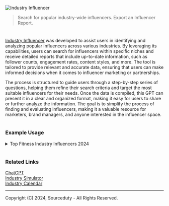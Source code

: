 ![Industry Influencer](https://github.com/user-attachments/assets/31627d87-df1e-4333-9d82-baf794d451bd)

> Search for popular industry-wide influencers. Export an Influencer Report.

#

[Industry Influencer](https://chatgpt.com/g/g-MDndn0j4B-industry-influencer) was developed to assist users in identifying and analyzing popular influencers across various industries. By leveraging its capabilities, users can search for influencers within specific niches and receive detailed reports that include up-to-date information, such as follower counts, engagement rates, content styles, and more. The tool is tailored to provide relevant and accurate data, ensuring that users can make informed decisions when it comes to influencer marketing or partnerships.

The process is structured to guide users through a step-by-step series of questions, helping them refine their search criteria and target the most suitable influencers for their needs. Once the data is compiled, this GPT can present it in a clear and organized format, making it easy for users to share or further analyze the information. The goal is to simplify the process of finding and evaluating influencers, making it a valuable resource for marketers, brand managers, and anyone interested in the influencer space.

#
### Example Usage

<details><summary>Top Fitness Industry Influencers 2024</summary>
<br>

Top Fitness Industry Influencers 2024

1. Instagram Influencers

-Kayla Itsines (@kayla_itsines)
-Followers: 15M+
-Known for: BBG workout program, fitness coaching, motivational content.
  
-Simeon Panda (@simeonpanda)
-Followers: 8M+
-Known for: Bodybuilding, workout inspiration, fitness motivation.

-Jen Selter (@jenselter)
-Followers: 13M+
-Known for: Fitness modeling, workout tips, healthy lifestyle content.

-Massy Arias (@massy.arias)
-Followers: 2.7M+
-Known for: Fitness training, wellness coaching, positive body image advocacy.


2. YouTube Influencers

-Jeff Nippard
-Subscribers: 3M+
-Known for: Science-based workout routines, fitness education, muscle building tips.

-Chloe Ting
-Subscribers: 25M+
-Known for: Free workout challenges, home workout routines, fitness transformation videos.

-Athlean-X (Jeff Cavaliere)
-Subscribers: 14M+
-Known for: Strength training tips, injury prevention, athlete-focused workouts.

-Pamela Reif
-Subscribers: 10M+
-Known for: Full-body workout routines, healthy recipes, lifestyle content.


3. TikTok Influencers

-Demi Bagby (@demibagby)
-Followers: 14M+
-Known for: Calisthenics, acrobatics, motivational fitness content.

-Noelle Leyva (@noelleleyva)
-Followers: 5M+
-Known for: Fitness challenges, workout inspiration, lifestyle content.

-Lilly Sabri (@lillysabri)
-Followers: 1M+
-Known for: Home workouts, quick fitness tips, engaging fitness challenges.

-Jordan Yeoh (@jordanyeohfitness)
-Followers: 3M+
-Known for: High-intensity interval training (HIIT), bodyweight exercises, fitness motivation.


4. Bloggers/Website Owners

-Mark Sisson (Mark's Daily Apple)
-Focus: Primal living, paleo diet, fitness routines, health and wellness advice.

-Cassey Ho (Blogilates)
-Focus: Pilates, fitness challenges, workout plans, body positivity.

-Steve Kamb (Nerd Fitness)
-Focus: Fitness advice for beginners, workout routines, health tips, geek culture.

-Ben Greenfield (Ben Greenfield Fitness)
-Focus: Biohacking, endurance training, holistic health and fitness.


5. Podcasters

-Rich Roll (The Rich Roll Podcast)
-Focus: Fitness, plant-based nutrition, personal development, interviews with health and fitness experts.

-Shaun T (Trust and Believe Podcast)
-Focus: Fitness motivation, mental health, overcoming obstacles, workout advice.

-Jillian Michaels (The Jillian Michaels Show)
-Focus: Fitness tips, health advice, nutrition, lifestyle improvement.

-Katy Bowman (Move Your DNA)
-Focus: Biomechanics, natural movement, fitness education, holistic wellness.

<br>
</details>

#
### Related Links

[ChatGPT](https://github.com/sourceduty/ChatGPT)
<br>
[Industry Simulator](https://github.com/sourceduty/Industry_Simulator)
<br>
[Industry Calendar](https://github.com/sourceduty/Industry_Calendar)

***
Copyright (C) 2024, Sourceduty - All Rights Reserved.
